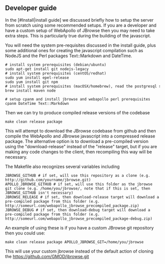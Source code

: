 Developer guide
-----------------

In the [#Install|install guide] we discussed briefly how to setup the server
from scratch using some recommended setups. If you are a developer and have a
custom setup of WebApollo of JBrowse then you may need to take extra steps.
This is particularly true during the building of the javascript.

You will need the system pre-requisites discussed in the install guide, plus
some additional ones for creating the javascript compilation such as NodeJS
and the Perl packages Text::Markdown and DateTime.

    # install system prerequisites (debian/ubuntu)
    sudo apt-get install git nodejs-legacy
    # install system prerequisites (centOS/redhat)
    sudo yum install epel-release
    sudo yum install git npm
    # install system prerequisites (macOSX/homebrew), read the postgresql start guide
    brew install maven node

    # setup cpanm and install jbrowse and webapollo perl prerequisites
    cpanm DateTime Text::Markdown


Then we can try to produce compiled release versions of the codebase

    make clean release package

This will attempt to download the JBrowse codebase from github and then compile the WebApollo and JBrowse javascript into a compressed release package. The alternative option is to download a pre-compiled version using the "download-release" instead of the "release" target, but if you are making any code changes to the client, then recompiling this way will be necessary.

The Makefile also recognizes several variables including

    JBROWSE_GITHUB # if set, will use this repository as a clone (e.g. http://github.com/yourname/jbrowse.git)
    APOLLO_JBROWSE_GITHUB # if set, will use this folder as the jbrowse git clone (e.g. /home/you/jbrowse/, note that if this is set, then JBROWSE_GITHUB isn't necessary)
    JBROWSE_RELEASE # if set, then download-release target will download a pre-compiled package from this folder (e.g. http://someurl.com/webapollo_jbrowse_precompiled_package.zip)
    JBROWSE_DEBUG # if set, then download-debug target will download a pre-compiled package from this folder (e.g. http://someurl.com/webapollo_jbrowse_precompiled_package-debug.zip)


An example of using these is if you have a custom JBrowse git repository then you could use:

    make clean release package APOLLO_JBROWSE_GIT=/home/you/jbrowse

This will use your custom jbrowse instead of the default action of cloning the https://github.com/GMOD/jbrowse.git

